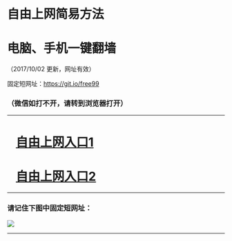 ﻿# 自由上网简易方法

# 电脑、手机一键翻墙

（2017/10/02 更新，网址有效）

固定短网址：https://git.io/free99

### （微信如打不开，请转到浏览器打开）


***





# &nbsp;&nbsp; <a href="http://ft1927720902.fwtz-zhenx1001.xyz/fwqtz01.html?t=10020016809 " target="_blank">自由上网入口1</a>
# &nbsp;&nbsp; <a href="http://ft1483820108.fw-tzzhen1002.xyz/fwqtz02.html?t=100200128314 " target="_blank">自由上网入口2</a>
***

### 请记住下图中固定短网址：

<img src="https://s3-us-west-2.amazonaws.com/fwq-1001/yjfq-20170905okok.png" /> 


***

